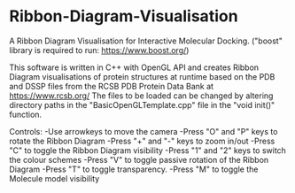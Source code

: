# Ribbon-Diagram-Visualisation
A Ribbon Diagram Visualisation for Interactive Molecular Docking. ("boost" library is required to run: https://www.boost.org/)

This software is written in C++ with OpenGL API and creates Ribbon Diagram visualisations of protein structures at runtime based on the PDB and DSSP files from the RCSB PDB Protein Data Bank at https://www.rcsb.org/
The files to be loaded can be changed by altering directory paths in the "BasicOpenGLTemplate.cpp" file in the "void init()" function.

Controls: -Use arrowkeys to move the camera
          -Press "O" and "P" keys to rotate the Ribbon Diagram
          -Press "+" and "-" keys to zoom in/out
          -Press "C" to toggle the Ribbon Diagram visibility
          -Press "1" and "2" keys to switch the colour schemes
          -Press "V" to toggle passive rotation of the Ribbon Diagram
          -Press "T" to toggle transparency.
          -Press "M" to toggle the Molecule model visibility
